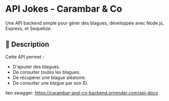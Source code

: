 # API Jokes - Carambar & Co

Une API backend simple pour gérer des blagues, développée avec Node.js, Express, et Sequelize.

## 🌟 Description

Cette API permet :
- D'ajouter des blagues.
- De consulter toutes les blagues.
- De récupérer une blague aléatoire.
- De consulter une blague par son ID.

lien swagger: https://carambar-and-co-backend.onrender.com/api-docs
